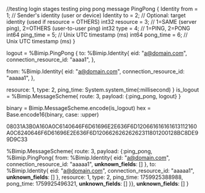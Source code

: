 //testing login stages testing ping pong
message PingPong {
Identity from = 1; // Sender's identity (user or device)
Identity to = 2; // Optional: target identity (used if resource = OTHERS)
int32 resource = 3; // 1=SAME (server ping), 2=OTHERS (user-to-user ping)
int32 type = 4; // 1=PING, 2=PONG
int64 ping_time = 5; // Unix UTC timestamp (ms)
int64 pong_time = 6; // Unix UTC timestamp (ms)
}

logout = %Bimip.PingPong {
to: %Bimip.Identity{
eid: "a@domain.com",
connection_resource_id: "aaaa1",
},

from: %Bimip.Identity{
eid: "a@domain.com",
connection_resource_id: "aaaaa1",
},

resource: 1,
type: 2,
ping_time: System.system_time(:millisecond)
}
is_logout = %Bimip.MessageScheme{
route: 3,
payload: {:ping_pong, logout}
}

binary = Bimip.MessageScheme.encode(is_logout)
hex = Base.encode16(binary, case: :upper)

08031A3B0A160A0C6140646F6D61696E2E636F6D120661616161613112160A0C6240646F6D61696E2E636F6D12066262626262311801200128BC8DE99D9C33

%Bimip.MessageScheme{
route: 3,
payload: {:ping_pong,
%Bimip.PingPong{
from: %Bimip.Identity{
eid: "a@domain.com",
connection_resource_id: "aaaaa1",
**unknown_fields**: []
},
to: %Bimip.Identity{
eid: "a@domain.com",
connection_resource_id: "aaaaa1",
**unknown_fields**: []
},
resource: 1,
type: 2,
ping_time: 1759925388988,
pong_time: 1759925496321,
**unknown_fields**: []
}},
**unknown_fields**: []
}
